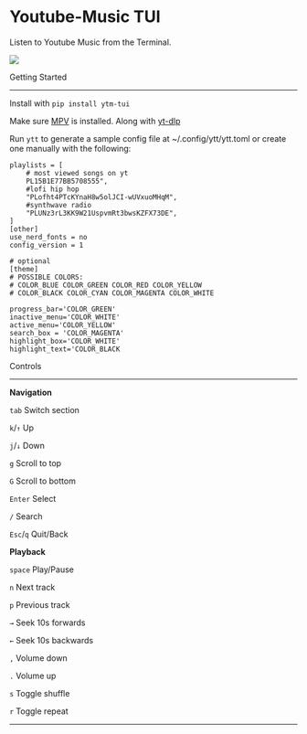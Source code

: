 # Youtube-Music TUI
Listen to Youtube Music from the Terminal.
	
  
![](assets/ytt.webp)


Getting Started

-----------



Install with ```pip install ytm-tui```

Make sure [MPV](https://mpv.io/installation/) is installed. Along with [yt-dlp](https://pypi.org/project/yt-dlp/)

Run `ytt` to generate a sample config file at ~/.config/ytt/ytt.toml or create one manually with the following:


```
playlists = [
	# most viewed songs on yt
	PL15B1E77BB5708555", 
	#lofi hip hop
	"PLofht4PTcKYnaH8w5olJCI-wUVxuoMHqM",
	#synthwave radio
	"PLUNz3rL3KK9W21UspvmRt3bwsKZFX73DE",
]
[other]
use_nerd_fonts = no
config_version = 1

# optional
[theme]
# POSSIBLE COLORS:
# COLOR_BLUE COLOR_GREEN COLOR_RED COLOR_YELLOW
# COLOR_BLACK COLOR_CYAN COLOR_MAGENTA COLOR_WHITE

progress_bar='COLOR_GREEN'
inactive_menu='COLOR_WHITE'
active_menu='COLOR_YELLOW'
search_box = 'COLOR_MAGENTA'
highlight_box='COLOR_WHITE'
highlight_text='COLOR_BLACK

```
Controls

-------
**Navigation**

`tab` Switch section

`k`/`↑` Up

`j`/`↓` Down

`g` Scroll to top

`G` Scroll to bottom

`Enter` Select

`/` Search 

`Esc`/`q` Quit/Back

**Playback**

`space` Play/Pause

`n` Next track

`p` Previous track

`→` Seek 10s forwards

`←` Seek 10s backwards

`,` Volume down

`.` Volume up

`s` Toggle shuffle

`r` Toggle repeat

------
